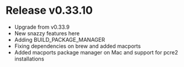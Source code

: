 # Release v0.33.10

- Upgrade from v0.33.9
- New snazzy features here
- Adding BUILD_PACKAGE_MANAGER
- Fixing dependencies on brew and added macports
- Added macports package manager on Mac and support for pcre2 installations
